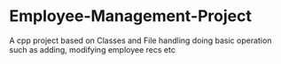 # Employee-Management-Project
A cpp project based on Classes and File handling doing basic operation such as adding, modifying employee recs etc 
